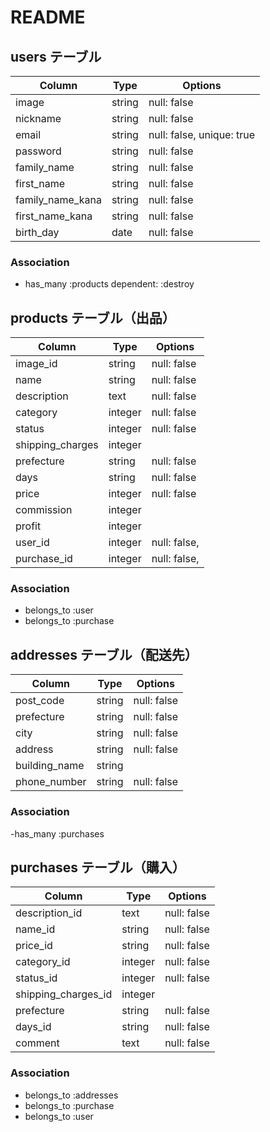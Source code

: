 # README

## users テーブル

| Column             | Type   | Options                     |
| ------------------ | ------ | -----------                 |
| image              | string | null: false                 |
| nickname           | string | null: false                 |
| email              | string | null: false, unique: true   |
| password           | string | null: false                 |
| family_name        | string | null: false                 |
| first_name         | string | null: false                 |
| family_name_kana   | string | null: false                 |
| first_name_kana    | string | null: false                 |
| birth_day          | date   | null: false                 |

### Association

- has_many :products dependent: :destroy

## products テーブル（出品）

| Column             | Type   | Options                     |
| ------------------ | ------ | -----------                 |
| image_id           | string | null: false                 |
| name               | string | null: false                 |
| description        | text   | null: false                 |
| category           | integer| null: false                 |
| status             | integer| null: false                 |
| shipping_charges   | integer|                             |
| prefecture         | string | null: false                 |
| days               | string | null: false                 |
| price              | integer| null: false                 |
| commission         | integer|                             |
| profit             | integer|                             |
| user_id            | integer| null: false,                |
| purchase_id        | integer| null: false,                |

### Association

- belongs_to :user
- belongs_to :purchase


## addresses テーブル（配送先）

| Column             | Type   | Options                     |
| ------------------ | ------ | -----------                 |
| post_code          | string | null: false                 |
| prefecture         | string | null: false                 |
| city               | string | null: false                 |
| address            | string | null: false                 |
| building_name      | string |                             |
| phone_number       | string | null: false                 |


### Association

-has_many :purchases

## purchases テーブル（購入）

| Column             | Type   | Options                     |
| ------------------ | ------ | -----------                 |
| description_id     | text   | null: false                 |
| name_id            | string | null: false                 |
| price_id           | string | null: false                 |
| category_id        | integer| null: false                 |
| status_id          | integer| null: false                 |
| shipping_charges_id| integer|                             |
| prefecture         | string | null: false                 |
| days_id            | string | null: false                 |
| comment            | text   | null: false                 |

### Association

- belongs_to :addresses
- belongs_to :purchase
- belongs_to :user